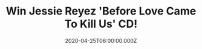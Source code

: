 ---
campaign-uuid: "c-0da3fb80-b790-42bc-ab5d-dc51337c7874"
type: "Competition"
category: "Music"
date: "2020-04-25T06:00:00.000Z"
end-date: "2020-06-25T23:59:00.000Z"
disable-form: false
is_promoted: true
has_entry_page: true
title: "Win Jessie Reyez 'Before Love Came To Kill Us' CD!"
competition-description: "<p>'Before Love Came To Kill Us' is the debut studio album\
  \ by the Canadian singer-songwriter Jessie Reyez. One of the most successful albums\
  \ of the year featuring her singles 'Imported', 'Crazy' and 'Love in the Dark'.\
  \ We are giving away one copy of Reyez new album to one lucky NME AAA member.</p>\n\
  <p>Maybe it's you? Click below for a chance to win now!</p>\n"
hero-header: "Win Jessie Reyez 'Before Love Came To Kill Us' CD!"
terms-confirmation: "N/A"
banner-img: "https://assets.expresslyapp.com/asset-460b7deb-b0c5-40e3-b962-898694210154.jpg"
logo-left-href: "aaa.nme.com"
logo-left-image: "https://assets.expresslyapp.com/asset-cf86e58f-7a83-48de-8d43-43b0760ba767.jpg"
logo-left-title: "NME AAA"
bg-image-hero: "https://assets.expresslyapp.com/asset-0e63bcd7-0e9d-4d24-ac42-cc6916593757.jpg"
bg-image-first: "https://assets.expresslyapp.com/asset-7730ff9b-8be6-4185-8dd6-164ae0eefb29.jpg"
section1-content: "<p>'Before Love Came To Kill Us' is the debut studio album by the\
  \ Canadian singer-songwriter Jessie Reyez. Her album features the singles 'Imported',\
  \ 'Crazy' and 'Love in the Dark'.</p>\n<p>Are you her biggest fan? We are giving\
  \ away a copy of here cd to one lucky NME AAA member. Enter below and it could be\
  \ yours.</p>\n<p>Good luck!</p>\n"
entry-title: "Win Jessie Reyez 'Before Love Came To Kill Us' CD!"
entry-content: "<p>Enter the draw to win Jessie Reyez 'Before Love Came To Kill Us'\
  \ CD by completing the form below before 23:59 on the 25th of June 2020.</p>\n"
has-winner: false
prize-description: "Jessie Reyez 'Before Love Came To Kill Us' CD!"
special-conditions: "Multiple entries are allowed up to one every day."
country-restrictions:
- "GB"
---
